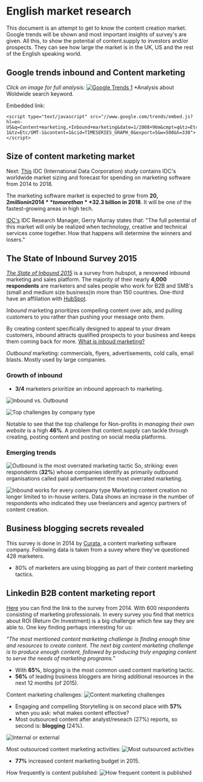 # English market research
This document is an attempt to get to know the content creation market. Google trends will be shown and most important insights of survey's are given. All this, to show the potential of content.supply to investors and/or prospects. They can see how large the market is in the UK, US and the rest of the English speaking world. 

## Google trends inbound and Content marketing 
_Click on image for full analysis:_
[![Google Trends 1](google-trends-1.png)](https://www.google.com/trends/explore#q=Content%20marketing%2C%20Inbound%20marketing&date=1%2F2008%2096m&cmpt=q&tz=Etc%2FGMT-1)
*Analysis about Woldwide search keyword.

Embedded link:
	
	<script type="text/javascript" src="//www.google.com/trends/embed.js?hl=en-US&q=Content+marketing,+Inbound+marketing&date=1/2008+96m&cmpt=q&tz=Etc/GMT-1&tz=Etc/GMT-1&content=1&cid=TIMESERIES_GRAPH_0&export=5&w=500&h=330"></script>

## Size of content marketing market
Next: [This](http://www.idc.com/getdoc.jsp?containerId=251902) IDC (International Data Corporation) study contains IDC's worldwide market sizing and forecast for spending on marketing software from 2014 to 2018.

The marketing software market is expected to grow from **$20,2 million in 2014** to more than **$32.3 billion in 2018**. It will be one of the fastest-growing areas in high tech. 

[IDC's](http://www.idc.com/getdoc.jsp?containerId=prUS25209414) IDC Research Manager, Gerry Murray states that: "The full potential of this market will only be realized when technology, creative and technical services come together. How that happens will determine the winners and losers."


## The State of Inbound Survey 2015
[_The State of Inbound 2015_](inbound-report-2015.pdf) is a survey from hubspot, a renowned inbound marketing and sales platform. The majority of their nearly **4,000 respondents** are marketers and sales people who work for B2B and SMB's (small and medium size business)in more than 150 countries. One-third have an affiliation with [HubSpot](http://www.hubspot.com/). 

_Inbound_ marketing prioritizes compelling content over ads, and pulling customers to you rather than pushing your message onto them.  

By creating content specifically designed to appeal to your dream customers, inbound attracts qualified prospects to your business and keeps them coming back for more. [What is inboud marketing?](http://www.hubspot.com/inbound-marketing)

_Outbound_ marketing: commercials, flyers, advertisements, cold calls, email blasts. Mostly used by large companies.  
  
### Growth of inbound

* **3/4** marketers prioritize an inbound approach to marketing.

![Inbound vs. Outbound](inbound-vs-outbound-graph.png)

![Top challenges by company type](top-challenges-by-company-type-graph.png)  

Notable to see that the top challenge for Non-profits in _managing their own website_ is a high **46%**. A problem that content.supply can tackle through creating, posting content and posting on social media platforms. 

### Emerging trends
![Outbound is the most overrated marketing tactic](outbound-overrated-marketing-tactic.png)
So, striking: even respondents (**32%**) whose companies identify as primarily outbound organisations called paid advertisement the most overrated marketing. 

![Inbound works for every company type](inbound-works.png)
Marketing content creation no longer limited to in-house writers. Data shows an increase in the number of respondents who indicated they use freelancers and agency partners of content creation.

## Business blogging secrets revealed
This survey is done in 2014 by [Curata](http://www.curata.com/), a content marketing software company. Following data is taken from a suvey where they've questioned 428 marketers.

* 80% of marketers are using blogging as part of their content marketing tactics.

## Linkedin B2B content marketing report
[Here](http://www.slideshare.net/hschulze/b2b-content-marketing-report-40688285) you can find the link to the survey from 2014. With 600 respondents consisting of marketing professionals. In every survey you find that metrics about ROI (Return On Investment) is a big challenge which few say they are able to. One key finding perhaps interesting for us: 

_"The most mentioned content marketing challenge is finding enough time and resources to create content. The next big content marketing challenge is to produce enough content, followed by producing truly engaging content to serve the needs of marketing programs."_  

* With **65%**, blogging is the most common used content marketing tactic.
* **56%** of leading business bloggers are hiring additional resources in the next 12 months (of 2015).

Content marketing challenges:
![Content marketing challenges](marketing-challenges.png) 

* Engaging and compelling Storytelling is on second place with **57%** when you ask: what makes content effective?
*  Most outsourced content after analyst/reseach (27%) reports, so second is: **blogging** (24%). 

![Internal or external](internal-or-external.png) 

Most outsourced content marketing activities:
![Most outsourced activities](most-outsourced-activities.png)

* **77%** increased content marketing budget in 2015.

How frequently is content published:
![How frequent content is published](how-frequent-content-is-published.png)
 
 

